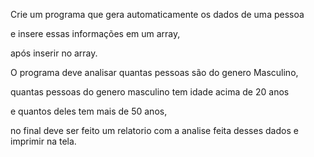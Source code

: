 Crie um programa que gera automaticamente os dados de uma pessoa

e insere essas informações em um array, 

após inserir no array. 

O programa deve analisar quantas pessoas são do genero Masculino, 

quantas pessoas do genero masculino tem idade acima de 20 anos 

e quantos deles tem mais de 50 anos, 

no final deve ser feito um relatorio com a analise feita desses dados e imprimir na tela.